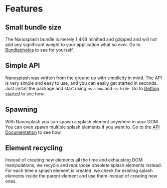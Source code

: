 # Features

## Small bundle size

The Nanosplash bundle is merely 1.4KB minified and gzipped and will not add any significant weight to your application what so ever. Go to [Bundlephobia](https://bundlephobia.com/package/nanosplash) to see for yourself.

## Simple API

Nanosplash was written from the ground up with simplicity in mind. The API is very simple and easy to use, and you can easily get started in seconds. Just install the package and start using `ns.show` and `ns.hide`. Go to [Getting started](/api/start/install.md) to see how.

## Spawning

With Nanosplash you can spawn a splash element anywhere in your DOM. You can even spawn multiple splash elements if you want to. Go to the [API Documentation](/api/doc/show#show-inside) to see how.

## Element recycling

Instead of creating new elements all the time and exhausting DOM manipulations, we recycle and repurpose obsolete splash elements instead. For each time a splash element is created, we check for existing splash elements inside the parent element and use them instead of creating new ones.

